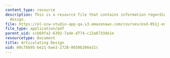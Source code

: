 ```yaml
---
content_type: resource
description: This is a resource file that contains information regarding articulating
  design.
file: https://ol-ocw-studio-app-qa.s3.amazonaws.com/courses/esd-051j-engineering-innovation-and-design-fall-2012/08c7bb95be21bae327288650b266e31c_MITESD_051JF12_Lec04.pdf
file_type: application/pdf
parent_uid: ccb69fa2-6392-7ade-d774-c12a6733de1e
resourcetype: Document
title: Articulating Design
uid: 08c7bb95-be21-bae3-2728-8650b266e31c
---
```

